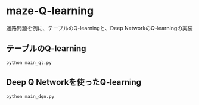 # maze-Q-learning
迷路問題を例に、テーブルのQ-learningと、Deep NetworkのQ-learningの実装

## テーブルのQ-learning
`python main_ql.py`

## Deep Q Networkを使ったQ-learning
`python main_dqn.py`
